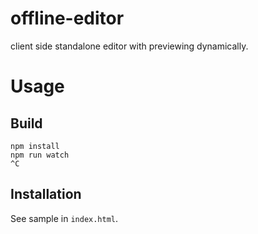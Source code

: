 # offline-editor

client side standalone editor with previewing dynamically.

# Usage

## Build

```
npm install
npm run watch
^C
```

## Installation

See sample in `index.html`.
